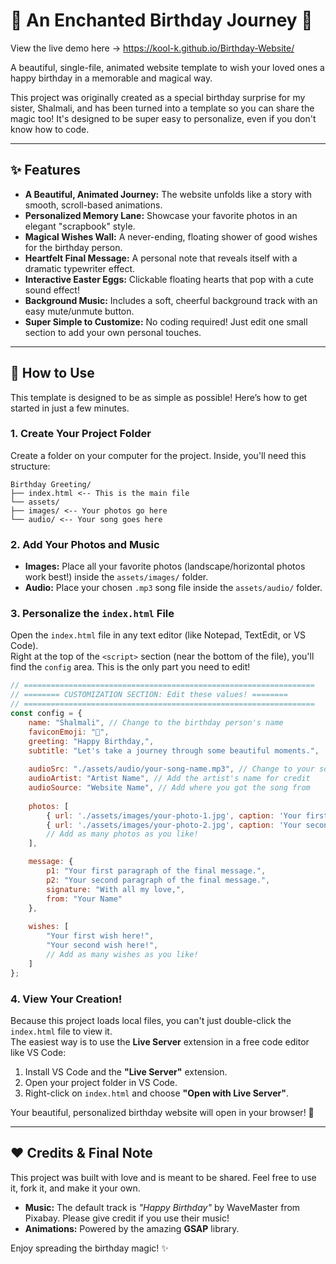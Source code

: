 # 💖 An Enchanted Birthday Journey 💖

View the live demo here -> https://kool-k.github.io/Birthday-Website/

A beautiful, single-file, animated website template to wish your loved ones a happy birthday in a memorable and magical way.

This project was originally created as a special birthday surprise for my sister, Shalmali, and has been turned into a template so you can share the magic too! It's designed to be super easy to personalize, even if you don't know how to code.

---

## ✨ Features

- **A Beautiful, Animated Journey:** The website unfolds like a story with smooth, scroll-based animations.  
- **Personalized Memory Lane:** Showcase your favorite photos in an elegant "scrapbook" style.  
- **Magical Wishes Wall:** A never-ending, floating shower of good wishes for the birthday person.  
- **Heartfelt Final Message:** A personal note that reveals itself with a dramatic typewriter effect.  
- **Interactive Easter Eggs:** Clickable floating hearts that pop with a cute sound effect!  
- **Background Music:** Includes a soft, cheerful background track with an easy mute/unmute button.  
- **Super Simple to Customize:** No coding required! Just edit one small section to add your own personal touches.  

---

## 🚀 How to Use

This template is designed to be as simple as possible! Here’s how to get started in just a few minutes.

### 1. Create Your Project Folder

Create a folder on your computer for the project. Inside, you'll need this structure:

```
Birthday Greeting/
├── index.html <-- This is the main file
└── assets/
├── images/ <-- Your photos go here
└── audio/ <-- Your song goes here
```

### 2. Add Your Photos and Music

- **Images:** Place all your favorite photos (landscape/horizontal photos work best!) inside the `assets/images/` folder.  
- **Audio:** Place your chosen `.mp3` song file inside the `assets/audio/` folder.  

### 3. Personalize the `index.html` File

Open the `index.html` file in any text editor (like Notepad, TextEdit, or VS Code).  
Right at the top of the `<script>` section (near the bottom of the file), you'll find the `config` area. This is the only part you need to edit!

```javascript
// =================================================================
// ======== CUSTOMIZATION SECTION: Edit these values! ========
// =================================================================
const config = {
    name: "Shalmali", // Change to the birthday person's name
    faviconEmoji: "🎂",
    greeting: "Happy Birthday,",
    subtitle: "Let's take a journey through some beautiful moments.",
    
    audioSrc: "./assets/audio/your-song-name.mp3", // Change to your song's file name
    audioArtist: "Artist Name", // Add the artist's name for credit
    audioSource: "Website Name", // Add where you got the song from
    
    photos: [
        { url: './assets/images/your-photo-1.jpg', caption: 'Your first caption here!' },
        { url: './assets/images/your-photo-2.jpg', caption: 'Your second caption here!' },
        // Add as many photos as you like!
    ],

    message: {
        p1: "Your first paragraph of the final message.",
        p2: "Your second paragraph of the final message.",
        signature: "With all my love,",
        from: "Your Name"
    },
    
    wishes: [
        "Your first wish here!",
        "Your second wish here!",
        // Add as many wishes as you like!
    ]
};
```
### 4. View Your Creation!

Because this project loads local files, you can't just double-click the `index.html` file to view it.  
The easiest way is to use the **Live Server** extension in a free code editor like VS Code:

1. Install VS Code and the **"Live Server"** extension.  
2. Open your project folder in VS Code.  
3. Right-click on `index.html` and choose **"Open with Live Server"**.  

Your beautiful, personalized birthday website will open in your browser! 🎉  

---

## ❤️ Credits & Final Note

This project was built with love and is meant to be shared. Feel free to use it, fork it, and make it your own.

- **Music:** The default track is *"Happy Birthday"* by WaveMaster from Pixabay. Please give credit if you use their music!  
- **Animations:** Powered by the amazing **GSAP** library.  

Enjoy spreading the birthday magic! ✨
